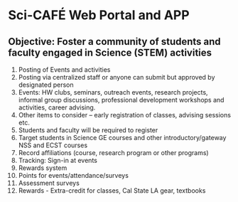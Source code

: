 # Sci-CAFÉ Web Portal and APP
## Objective: Foster a community of students and faculty engaged in Science (STEM) activities
1. Posting of Events and activities
2. Posting via centralized staff or anyone can submit but approved by designated person
3. Events: HW clubs, seminars, outreach events, research projects, informal group discussions, professional development workshops and activities, career advising.
4. Other items to consider – early registration of classes, advising sessions etc.
5. Students and faculty will be required to register
6. Target students in Science GE courses and other introductory/gateway NSS and ECST courses
7. Record affiliations (course, research program or other programs)
8. Tracking: Sign-in at events
9. Rewards system
10. Points for events/attendance/surveys
11. Assessment surveys
12. Rewards - Extra-credit for classes, Cal State LA gear, textbooks
